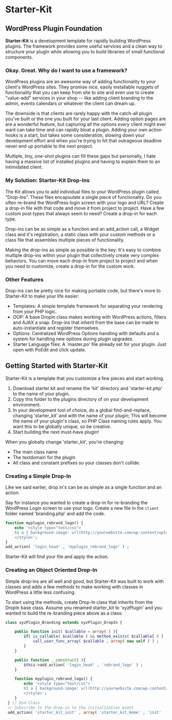 # Starter-Kit #
## WordPress Plugin Foundation ##

**Starter-Kit** is a development template for rapidly building WordPress plugins.
The framework provides some useful services and a clean way to structure your plugin while allowing you to build
libraries of small functional components.

### Okay. Great.  Why do I want to use a framework? ###

WordPress plugins are an awesome way of adding functionality to your client's WordPress sites. They promise
nice, easily installable nuggets of functionality that you can keep from site to site and even use
to create "value-add" services in your shop -- like adding client branding to the admin, events calendars
or whatever the client can dream up.

The downside is that clients are rarely happy with the catch-all plugin you've built or the one
you built for your last client. Adding option pages are are a wonderful feature, but capturing all the
options *every* client might ever want can take time and can rapidly bloat a plugin.
Adding your own action hooks is a start, but takes some consideration, slowing down your development
effort and when you're trying to hit that outrageous deadline never end up portable to the next project.

Multiple, tiny, one-shot plugins can fill these gaps but personally, I hate having a
massive list of installed plugins and having to explain them to an intimidated client.

### My Solution: Starter-Kit Drop-Ins ###

The Kit allows you to add individual files to your WordPress plugin called "Drop-Ins". These files encapsulate
a single piece of functionality. Do you often re-brand the WordPress login screen with your logo and URL?
Create a drop-in file with that code and move it from project to project. Have a few custom post types that always
seem to need? Create a drop-in for each type.

Drop-ins can be as simple as a function and an add_action call, a Widget class and it's registration, a static
class with your custom methods or a class file that assembles multiple pieces of functionality.

Making the drop-ins as simple as possible is the key: It's easy to combine multiple drop-ins within your plugin
that collectively create very complex behaviors. You can move each drop-in from project to project and when you need
to customize, create a drop-in for the custom work.

### Other Features ###
Drop-ins can be pretty nice for making portable code, but there's more to Starter-Kit to make your life easier:

* Templates: A simple template framework for separating your rendering from your PHP logic.
* OOP: A base DropIn class makes working with WordPress actions, filters and AJAX a snap.
Drop-ins that inherit from the base can be made to auto-instantiate and register themselves.
* Options: Centralized WordPress Options handling with defaults and a system for handling new options during plugin upgrades.
* Starter Language files: A `master.po' file already set for your plugin. Just open with PoEdit and click update.

## Getting Started with Starter-Kit ##

Starter-Kit is a template that you customize a few pieces and start working.
1. Download starter kit and rename the 'kit' directory and 'starter-kit.php' to the name of your plugin.
2. Copy this folder to the plugins directory of on your development environment.
3. In your development tool of choice, do a global find-and-replace, changing 'starter_kit' and with the name
   of your plugin; This will become the name of your plugin's class, so PHP Class naming rules apply. You want
   this to be globally unique, so be creative.
4. Start building the next must-have plugin!

When you globally change 'starter_kit', you're changing:
* The main class name
* The textdomain for the plugin
* All class and constant prefixes so your classes don't collide.

### Creating a Simple Drop-In ###

Like we said earlier, drop in's can be as simple as a single function and an action.

Say for instance you wanted to create a drop-in for re-branding the WordPress Login screen to use your logo.
Create a new file in the `client` folder named 'branding.php' and add the code.

```php
function myplugin_rebrand_logo() {
	echo '<style type="text/css">
	h1 a { background-image: url(http://yourwebsite.com/wp-content/uploads/yourimage.jpg) !important; }
	</style>';
}
add_action( 'login_head' , 'myplugin_rebrand_logo' ) ;
```

Starter-Kit will find your file and apply the action.

### Creating an Object Oriented Drop-In ###

Simple drop-ins are all well and good, but Starter-Kit was built to work with classes and adds a few
methods to make working with classes in WordPress a little less confusing.

To start using the methods, create Drop-In class that inherits from the DropIn base class. Assume you renamed
starter_kit to 'xyzPlugin' and you wanted to build the re-branding piece above as a class:

```php
class xyzPlugin_Branding extends xyzPlugin_DropIn {

 	public function init( $callable = array( ) ){
 		if( is_callable( $callable ) && method_exists( $callable[ 0 ] , $callable[ 1 ] ) ){
 			call_user_func_array( $callable , array( new self ) ) ;
 		}
 	}

 	public function __construct( ){
 		$this->add_action( 'login_head' , 'rebrand_logo' ) ;
 	}

 	function myplugin_rebrand_logo() {
 		echo '<style type="text/css">
     	h1 a { background-image: url(http://yourwebsite.com/wp-content/uploads/yourimage.jpg) !important; }
     	</style>';
 	}
 } // End Class
 // Subscribe to the drop-in to the initialization event
 add_action( 'starter_kit_init' , array( 'starter_kit_Home' , 'init'  )  , 1 ,  1 ) ;

```
